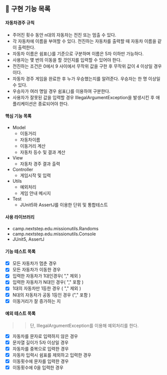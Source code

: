 ## 🚀 구현 기능 목록

#### 자동차경주 규칙
- 주어진 횟수 동안 n대의 자동차는 전진 또는 멈출 수 있다.
- 각 자동차에 이름을 부여할 수 있다. 전진하는 자동차를 출력할 때 자동차 이름을 같이 출력한다.
- 자동차 이름은 쉼표(,)를 기준으로 구분하며 이름은 5자 이하만 가능하다.
- 사용자는 몇 번의 이동을 할 것인지를 입력할 수 있어야 한다.
- 전진하는 조건은 0에서 9 사이에서 무작위 값을 구한 후 무작위 값이 4 이상일 경우이다.
- 자동차 경주 게임을 완료한 후 누가 우승했는지를 알려준다. 우승자는 한 명 이상일 수 있다.
- 우승자가 여러 명일 경우 쉼표(,)를 이용하여 구분한다.
- 사용자가 잘못된 값을 입력할 경우 IllegalArgumentException을 발생시킨 후 애플리케이션은 종료되어야 한다.

#### 핵심 기능 목록
- Model
  - 이동거리
  - 자동차이름
  - 이동거리 계산
  - 자동차 등수 및 결과 계산
- View
  - 자동차 경주 결과 출력
- Controller
  - 게임시작 및 입력
- Utils
  - 예외처리
  - 게임 안내 메시지
- Test 
  - JUnit5와 AssertJ를 이용한 단위 및 통합테스트

#### 사용 라이브러리
- camp.nextstep.edu.missionutils.Randoms
- camp.nextstep.edu.missionutils.Console
- JUnit5, AssertJ

#### 기능 테스트 목록
- [x] 모든 자동차가 멈춘 경우
- [x] 모든 자동차가 이동한 경우
- [x] 입력한 자동차가 1대인경우( "," 제외 )
- [x] 입력한 자동차가 N대인 경우( "," 포함 )
- [x] 1대의 자동차만 1등한 경우 ( "," 제외 )
- [x] N대의 자동차가 공동 1등인 경우 ("," 포함 )
- [x] 이동거리가 잘 증가하는 지

#### 예외 테스트 목록
>> 단, IllegalArgumentException를 이용해 예외처리를 한다.
- [x] 자동차를 문자로 입력하지 않은 경우
- [x] 문자열 길이가 5자 이상일 경우
- [x] 자동차를 중복으로 입력한 경우
- [x] 자동차 입력시 쉼표를 제외하고 입력한 경우
- [x] 이동횟수에 문자를 입력한 경우
- [x] 이동횟수에 0을 입력한 경우